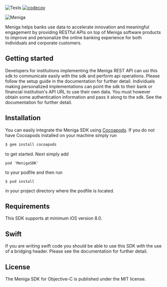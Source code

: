 ![Tests](https://github.com/meniga/mobile-sdk-ios/workflows/Tests/badge.svg)
[![codecov](https://codecov.io/gh/meniga/mobile-sdk-ios/branch/master/graph/badge.svg?token=rkF6XQrAJa)](https://codecov.io/gh/meniga/mobile-sdk-ios)

![Meniga](https://github.com/meniga/mobile-sdk-ios/raw/master/logo.png)

Meniga helps banks use data to accelerate innovation and meaningful engagement by providing RESTful APIs on top of Meniga software products to improve and personalize the online banking experience for both individuals and corporate customers.

## Getting started
Developers for institutions implementing the Meniga REST API can usi this sdk to communicate easily with the sdk and perform api operations. Please follow the setup guide in the documentation for further detail. Individuals making personalized implementations can point the sdk to their bank or financial institution's API URL to use their own data. You must however obtain some authentication information and pass it along to the sdk. See the documentation for further detail.

## Installation

You can easily integrate the Meniga SDK using [Cocoapods](http://cocoapods.org). If you do not have Cocoapods installed on your machine simply run

```bash
$ gem install cocoapods
```

to get started. Next simply add

```
pod 'MenigaSDK'
```

to your podfile and then run

```
$ pod install
```

in your project directory where the podfile is located.

## Requirements
This SDK supports at minimum iOS version 8.0.

## Swift
If you are writing swift code you should be able to use this SDK with the use of a bridging header. Please see the documentation for further detail.

## License
The Meniga SDK for Objective-C is published under the MIT license.

